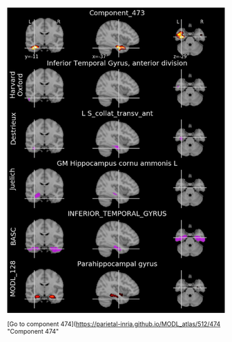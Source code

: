 


![473](preliminary/473.jpg "Component 473")

[Go to component 474](https://parietal-inria.github.io/MODL_atlas/512/474 "Component 474"